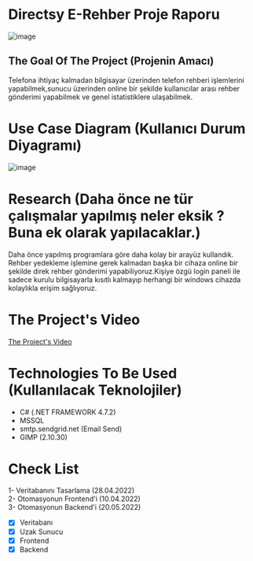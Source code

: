 # Directsy E-Rehber Proje Raporu

![image](https://user-images.githubusercontent.com/75930407/170764521-e4340e15-30cd-4620-8e19-d270feae2d58.png)

## The Goal Of The Project (Projenin Amacı)
Telefona ihtiyaç kalmadan bilgisayar üzerinden telefon rehberi işlemlerini yapabilmek,sunucu üzerinden online bir şekilde kullanıcılar arası rehber gönderimi yapabilmek ve genel istatistiklere ulaşabilmek.

# Use Case Diagram (Kullanıcı Durum Diyagramı)

![image](https://user-images.githubusercontent.com/75930407/166007742-21eda250-9cca-4885-91c0-0387d249d728.png)

# Research (Daha önce ne tür çalışmalar yapılmış neler eksik ? Buna ek olarak yapılacaklar.)
Daha önce yapılmış programlara göre daha kolay bir arayüz kullandık. Rehber yedekleme işlemine gerek kalmadan başka bir cihaza online bir şekilde direk rehber gönderimi  yapabiliyoruz.Kişiye özgü login paneli ile sadece kurulu bilgisayarla kısıtlı kalmayıp herhangi bir windows cihazda kolaylıkla erişim sağlıyoruz. 

# The Project's Video

[The Project's Video](https://drive.google.com/file/d/19aDZFAWqEU2LRlULBqwW8ZgEq16OOtQj/view?usp=sharing)

# Technologies To Be Used (Kullanılacak Teknolojiler)

- C# (.NET FRAMEWORK 4.7.2)
- MSSQL
- smtp.sendgrid.net (Email Send)
- GIMP (2.10.30)

# Check List
1- Veritabanını Tasarlama (28.04.2022) </br>
2- Otomasyonun Frontend'i (10.04.2022) </br>
3- Otomasyonun Backend'i (20.05.2022)

- [x] Veritabanı
- [x] Uzak Sunucu
- [x] Frontend
- [x] Backend
